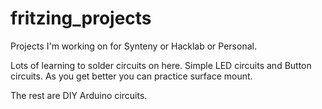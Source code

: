 fritzing_projects
=================

Projects I'm working on for Synteny or Hacklab or Personal.

Lots of learning to solder circuits on here. Simple LED circuits and Button circuits. As you get better you can practice surface mount. 

The rest are DIY Arduino circuits.
